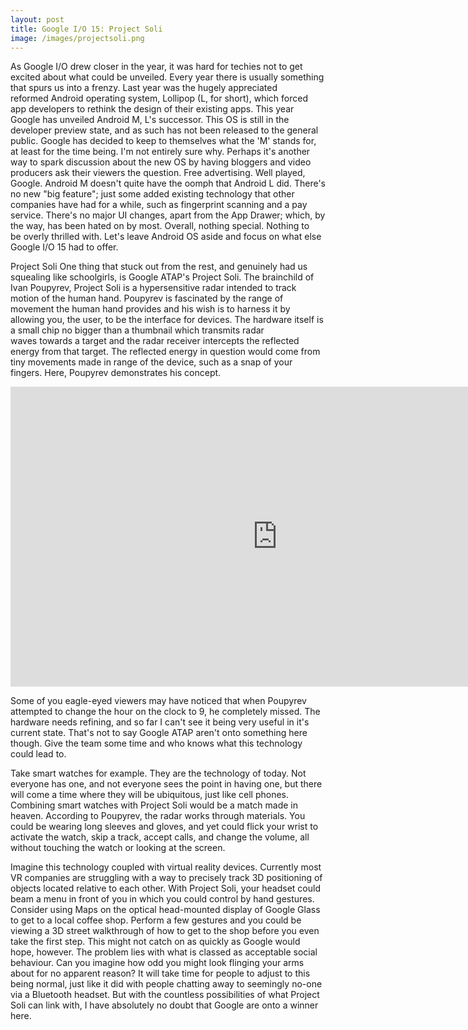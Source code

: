 ```yaml
---
layout: post
title: Google I/O 15: Project Soli
image: /images/projectsoli.png
---
```


As Google I/O drew closer in the year, it was hard for techies not to get excited about what could be unveiled. Every year there is usually something that spurs us into a frenzy. Last year was the hugely appreciated reformed Android operating system, Lollipop (L, for short), which forced app developers to rethink the design of their existing apps. This year Google has unveiled Android M, L's successor. This OS is still in the developer preview state, and as such has not been released to the general public. Google has decided to keep to themselves what the 'M' stands for, at least for the time being. I'm not entirely sure why. Perhaps it's another way to spark discussion about the new OS by having bloggers and video producers ask their viewers the question. Free advertising. Well played, Google. Android M doesn't quite have the oomph that Android L did. There's no new "big feature"; just some added existing technology that other companies have had for a while, such as fingerprint scanning and a pay service. There's no major UI changes, apart from the App Drawer; which, by the way, has been hated on by most. Overall, nothing special. Nothing to be overly thrilled with. Let's leave Android OS aside and focus on what else Google I/O 15 had to offer.

Project Soli
One thing that stuck out from the rest, and genuinely had us squealing like schoolgirls, is Google ATAP's Project Soli. The brainchild of Ivan Poupyrev, Project Soli is a hypersensitive radar intended to track motion of the human hand. Poupyrev is fascinated by the range of movement the human hand provides and his wish is to harness it by allowing you, the user, to be the interface for devices. The hardware itself is a small chip no bigger than a thumbnail which transmits radar waves towards a target and the radar receiver intercepts the reflected energy from that target. The reflected energy in question would come from tiny movements made in range of the device, such as a snap of your fingers. Here, Poupyrev demonstrates his concept.

<iframe width="854" height="480" src="https://www.youtube.com/embed/aod3C_DecNk" frameborder="0" allow="autoplay; encrypted-media" allowfullscreen></iframe>

Some of you eagle-eyed viewers may have noticed that when Poupyrev attempted to change the hour on the clock to 9, he completely missed. The hardware needs refining, and so far I can't see it being very useful in it's current state. That's not to say Google ATAP aren't onto something here though. Give the team some time and who knows what this technology could lead to.

Take smart watches for example. They are the technology of today. Not everyone has one, and not everyone sees the point in having one, but there will come a time where they will be ubiquitous, just like cell phones. Combining smart watches with Project Soli would be a match made in heaven. According to Poupyrev, the radar works through materials. You could be wearing long sleeves and gloves, and yet could flick your wrist to activate the watch, skip a track, accept calls, and change the volume, all without touching the watch or looking at the screen.

Imagine this technology coupled with virtual reality devices. Currently most VR companies are struggling with a way to precisely track 3D positioning of objects located relative to each other. With Project Soli, your headset could beam a menu in front of you in which you could control by hand gestures. Consider using Maps on the optical head-mounted display of Google Glass to get to a local coffee shop. Perform a few gestures and you could be viewing a 3D street walkthrough of how to get to the shop before you even take the first step. This might not catch on as quickly as Google would hope, however. The problem lies with what is classed as acceptable social behaviour. Can you imagine how odd you might look flinging your arms about for no apparent reason? It will take time for people to adjust to this being normal, just like it did with people chatting away to seemingly no-one via a Bluetooth headset. But with the countless possibilities of what Project Soli can link with, I have absolutely no doubt that Google are onto a winner here.
